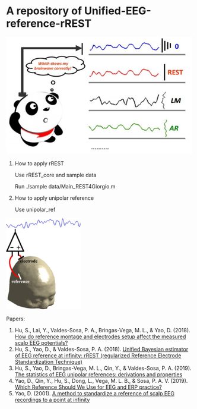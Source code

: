 # A repository of Unified-EEG-reference-rREST

<img src="https://github.com/ShiangHu/Unified-EEG-reference-rREST/blob/master/rREST%202017/panda.jpg" width="500" position='middle'>

1. How to apply rREST

    Use rREST_core and sample data
    
    Run ./sample data/Main_REST4Giorgio.m

2. How to apply unipolar reference

    Use unipolar_ref

<img src="https://github.com/ShiangHu/Unified-EEG-reference-rREST/blob/master/rREST%202017/head.jpg" width="200">

Papers:
1) Hu, S., Lai, Y., Valdes-Sosa, P. A., Bringas-Vega, M. L., & Yao, D. (2018). [How do reference montage and electrodes setup affect the measured scalp EEG potentials?](https://iopscience.iop.org/article/10.1088/1741-2552/aaa13f)
2) Hu, S., Yao, D., & Valdes-Sosa, P. A. (2018). [Unified Bayesian estimator of EEG reference at infinity: rREST (regularized Reference Electrode Standardization Technique)](https://doi.org/10.3389/fnins.2018.00297)
3) Hu, S., Yao, D., Bringas-Vega, M. L., Qin, Y., & Valdes-Sosa, P. A. (2019). [The statistics of EEG unipolar references: derivations and properties](https://link.springer.com/article/10.1007/s10548-019-00706-y)
4) Yao, D., Qin, Y., Hu, S., Dong, L., Vega, M. L. B., & Sosa, P. A. V. (2019). [Which Reference Should We Use for EEG and ERP practice?](https://link.springer.com/article/10.1007/s10548-019-00707-x)
5) Yao, D. (2001). [A method to standardize a reference of scalp EEG recordings to a point at infinity](https://iopscience.iop.org/article/10.1088/0967-3334/22/4/305/meta)
